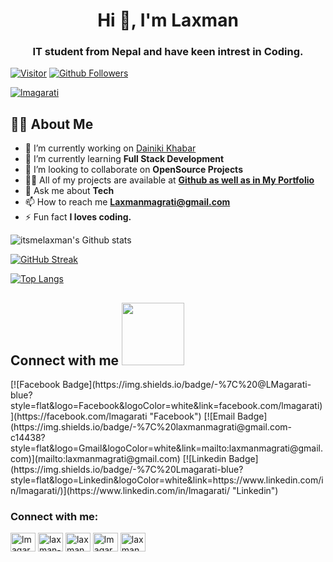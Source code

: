 <h1 align="center">Hi 👋, I'm Laxman</h1>
<h3 align="center">IT student from Nepal and have keen intrest in Coding.</h3>

[![Visitor](https://visitor-badge.laobi.icu/badge?page_id=itsmelaxman)](https://github.com/itsmelaxman) 
[![Github Followers](https://img.shields.io/github/followers/itsmelaxman.svg?style=social&logo=Follow)](https://github.com/itsmelaxman?tab=followers)

<p align="left"> <a href="https://twitter.com/lmagarati" target="blank"><img src="https://img.shields.io/twitter/follow/lmagarati?logo=twitter&style=for-the-badge" alt="lmagarati" /></a> </p>


## 🙋‍♂️ About Me

- 🔭 I’m currently working on [Dainiki Khabar](https://www.dainikhabar.com)
- 🌱 I’m currently learning **Full Stack Development**
- 👯 I’m looking to collaborate on **OpenSource Projects**
- 👨‍💻 All of my projects are available at **[Github as well as in My Portfolio](https://magaratilaxman.com.np)**
- 💬 Ask me about **Tech**
- 📫 How to reach me **Laxmanmagrati@gmail.com**
- ⚡ Fun fact **I loves coding.**

![itsmelaxman's Github stats](https://github-readme-stats.vercel.app/api?username=itsmelaxman&show_icons=true&theme=dark&hide_border=true)

[![GitHub Streak](https://github-readme-streak-stats.herokuapp.com?user=itsmelaxman&theme=github-dark&hide_border=true&date_format=M%20j%5B%2C%20Y%5D)](https://git.io/streak-stats)
  
[![Top Langs](https://github-readme-stats.vercel.app/api/top-langs/?username=itsmelaxman&langs_count=10&theme=chartreuse-dark&hide_border=true)](https://github.com/itsmelaxman?tab=repositories)

<h2>
    Connect with me 
    <img src='https://raw.githubusercontent.com/ShahriarShafin/ShahriarShafin/main/Assets/handshake.gif' width="100px">  
</h2>
[![Facebook Badge](https://img.shields.io/badge/-%7C%20@LMagarati-blue?style=flat&logo=Facebook&logoColor=white&link=facebook.com/lmagarati)](https://facebook.com/lmagarati "Facebook")
[![Email Badge](https://img.shields.io/badge/-%7C%20laxmanmagrati@gmail.com-c14438?style=flat&logo=Gmail&logoColor=white&link=mailto:laxmanmagrati@gmail.com)](mailto:laxmanmagrati@gmail.com)
[![Linkedin Badge](https://img.shields.io/badge/-%7C%20Lmagarati-blue?style=flat&logo=Linkedin&logoColor=white&link=https://www.linkedin.com/in/lmagarati/)](https://www.linkedin.com/in/lmagarati/ "Linkedin")
  
<h3 align="left">Connect with me:</h3>
<p align="left">
<a href="https://twitter.com/lmagarati" target="blank"><img align="center" src="https://raw.githubusercontent.com/rahuldkjain/github-profile-readme-generator/master/src/images/icons/Social/twitter.svg" alt="lmagarati" height="30" width="40" /></a>
<a href="https://linkedin.com/in/laxman-magarati" target="blank"><img align="center" src="https://raw.githubusercontent.com/rahuldkjain/github-profile-readme-generator/master/src/images/icons/Social/linked-in-alt.svg" alt="laxman-magarati" height="30" width="40" /></a>
<a href="https://fb.com/laxman.magrati.73" target="blank"><img align="center" src="https://raw.githubusercontent.com/rahuldkjain/github-profile-readme-generator/master/src/images/icons/Social/facebook.svg" alt="laxman.magrati.73" height="30" width="40" /></a>
<a href="https://instagram.com/lmagarati" target="blank"><img align="center" src="https://raw.githubusercontent.com/rahuldkjain/github-profile-readme-generator/master/src/images/icons/Social/instagram.svg" alt="lmagarati" height="30" width="40" /></a>
<a href="https://www.youtube.com/c/laxman magarati" target="blank"><img align="center" src="https://raw.githubusercontent.com/rahuldkjain/github-profile-readme-generator/master/src/images/icons/Social/youtube.svg" alt="laxman magarati" height="30" width="40" /></a>
</p>
